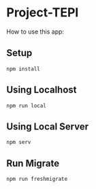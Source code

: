 # Project-TEPI

How to use this app:

## Setup

```
npm install
```

## Using Localhost

```
npm run local
```

## Using Local Server

```
npm serv
```

## Run Migrate

```
npm run freshmigrate
```
